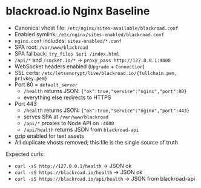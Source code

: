 # blackroad.io Nginx Baseline

- Canonical vhost file: `/etc/nginx/sites-available/blackroad.conf`
- Enabled symlink: `/etc/nginx/sites-enabled/blackroad.conf`
- `nginx.conf` includes: `sites-enabled/*.conf`
- SPA root: `/var/www/blackroad`
- SPA fallback: `try_files $uri /index.html`
- `/api/*` and `/socket.io/*` → `proxy_pass http://127.0.0.1:4000`
- WebSocket headers enabled (`Upgrade` + `Connection`)
- SSL certs: `/etc/letsencrypt/live/blackroad.io/{fullchain.pem, privkey.pem}`
- Port 80 = `default_server`
  - `/health` returns JSON: `{"ok":true,"service":"nginx","port":80}`
  - everything else redirects to HTTPS
- Port 443
  - `/health` returns JSON: `{"ok":true,"service":"nginx","port":443}`
  - serves SPA at `/var/www/blackroad`
  - `/api/*` proxies to Node API on `:4000`
  - `/api/health` returns JSON from `blackroad-api`
- gzip enabled for text assets
- All duplicate vhosts removed; this file is the single source of truth

Expected curls:
- `curl -sS http://127.0.0.1/health` → JSON ok
- `curl -sS https://blackroad.io/health` → JSON ok
- `curl -sS https://blackroad.io/api/health` → JSON from blackroad-api
